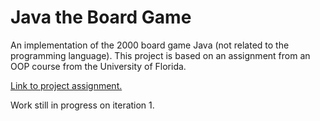 Java the Board Game
================

An implementation of the 2000 board game Java (not related to the programming language). This project is based on an assignment from an OOP course from the University of Florida.

<a href="http://www.cise.ufl.edu/~dts/cop4331/iter1.html">Link to project assignment.</a>

Work still in progress on iteration 1.
